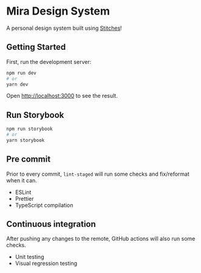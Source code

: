 # Mira Design System

A personal design system built using [Stitches](http://stitches.dev)!

## Getting Started

First, run the development server:

```bash
npm run dev
# or
yarn dev
```

Open [http://localhost:3000](http://localhost:3000) to see the result.

## Run Storybook

```bash
npm run storybook
# or
yarn storybook
```

## Pre commit

Prior to every commit, `lint-staged` will run some checks and fix/reformat when it can.

- ESLint
- Prettier
- TypeScript compilation

## Continuous integration

After pushing any changes to the remote, GitHub actions will also run some checks.

- Unit testing
- Visual regression testing
